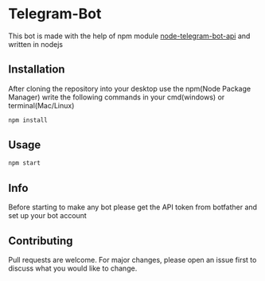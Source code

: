 # Telegram-Bot

This bot is made with the help of npm module [node-telegram-bot-api](https://www.npmjs.com/package/node-telegram-bot-api) and written in nodejs

## Installation

After cloning the repository into your desktop
use the npm(Node Package Manager) write the following commands in your cmd(windows) or terminal(Mac/Linux)

```bash
npm install
```

## Usage

```bash
npm start
```

## Info
Before starting to make any bot please get the API token from botfather and set up your bot account 

## Contributing

Pull requests are welcome. For major changes, please open an issue first to discuss what you would like to change.
